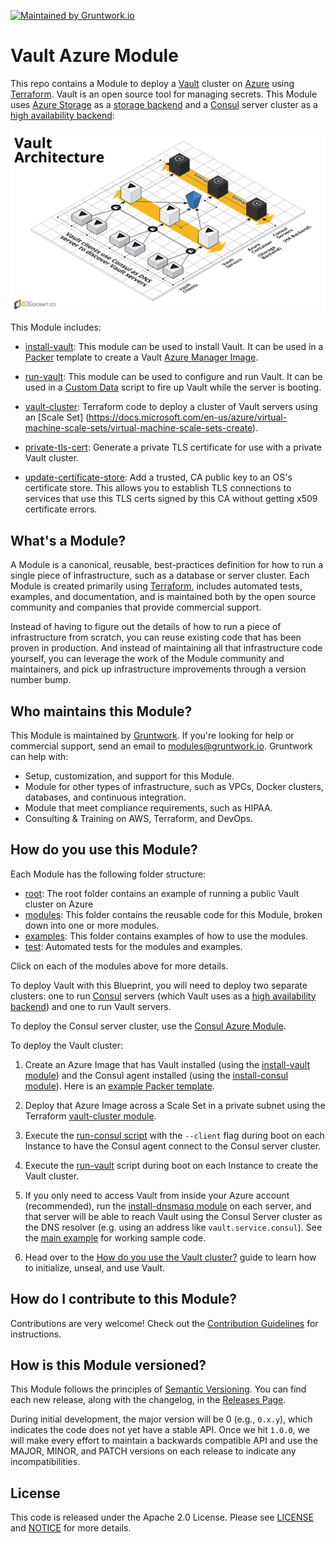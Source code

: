 [![Maintained by Gruntwork.io](https://img.shields.io/badge/maintained%20by-gruntwork.io-%235849a6.svg)](https://gruntwork.io)
# Vault Azure Module

This repo contains a Module to deploy a [Vault](https://www.vaultproject.io/) cluster on 
[Azure](https://azure.microsoft.com/) using [Terraform](https://www.terraform.io/). Vault is an open source tool for 
managing secrets. This Module uses [Azure Storage](https://docs.microsoft.com/en-us/azure/storage/blobs/storage-dotnet-how-to-use-blobs) as a [storage 
backend](https://www.vaultproject.io/docs/configuration/storage/index.html) and a [Consul](https://www.consul.io) 
server cluster as a [high availability backend](https://www.vaultproject.io/docs/concepts/ha.html):

![Vault architecture](https://raw.githubusercontent.com/hashicorp/terraform-azurerm-vault/master/_docs/architecture.png)

This Module includes:

* [install-vault](https://github.com/hashicorp/terraform-azurerm-vault/tree/master/modules/install-vault): This module can be used to install Vault. It can be used in a 
  [Packer](https://www.packer.io/) template to create a Vault 
  [Azure Manager Image](https://docs.microsoft.com/en-us/azure/virtual-machines/linux/build-image-with-packer).

* [run-vault](https://github.com/hashicorp/terraform-azurerm-vault/tree/master/modules/run-vault): This module can be used to configure and run Vault. It can be used in a 
  [Custom Data](https://docs.microsoft.com/en-us/azure/virtual-machines/windows/classic/inject-custom-data) 
  script to fire up Vault while the server is booting.

* [vault-cluster](https://github.com/hashicorp/terraform-azurerm-vault/tree/master/modules/vault-cluster): Terraform code to deploy a cluster of Vault servers using an [Scale Set]
(https://docs.microsoft.com/en-us/azure/virtual-machine-scale-sets/virtual-machine-scale-sets-create).
   
* [private-tls-cert](https://github.com/hashicorp/terraform-azurerm-vault/tree/master/modules/private-tls-cert): Generate a private TLS certificate for use with a private Vault 
  cluster.
   
* [update-certificate-store](https://github.com/hashicorp/terraform-azurerm-vault/tree/master/modules/update-certificate-store): Add a trusted, CA public key to an OS's 
  certificate store. This allows you to establish TLS connections to services that use this TLS certs signed by this
  CA without getting x509 certificate errors.
   



## What's a Module?

A Module is a canonical, reusable, best-practices definition for how to run a single piece of infrastructure, such 
as a database or server cluster. Each Module is created primarily using [Terraform](https://www.terraform.io/), 
includes automated tests, examples, and documentation, and is maintained both by the open source community and 
companies that provide commercial support. 

Instead of having to figure out the details of how to run a piece of infrastructure from scratch, you can reuse 
existing code that has been proven in production. And instead of maintaining all that infrastructure code yourself, 
you can leverage the work of the Module community and maintainers, and pick up infrastructure improvements through
a version number bump.
 
 
 
## Who maintains this Module?

This Module is maintained by [Gruntwork](http://www.gruntwork.io/). If you're looking for help or commercial 
support, send an email to [modules@gruntwork.io](mailto:modules@gruntwork.io?Subject=Vault%20Module). 
Gruntwork can help with:

* Setup, customization, and support for this Module.
* Module for other types of infrastructure, such as VPCs, Docker clusters, databases, and continuous integration.
* Module that meet compliance requirements, such as HIPAA.
* Consulting & Training on AWS, Terraform, and DevOps.



## How do you use this Module?

Each Module has the following folder structure:

* [root](https://github.com/hashicorp/terraform-azurerm-vault/tree/master/): The root folder contains an example of running a public Vault cluster on Azure
* [modules](https://github.com/hashicorp/terraform-azurerm-vault/tree/master/modules): This folder contains the reusable code for this Module, broken down into one or more modules.
* [examples](https://github.com/hashicorp/terraform-azurerm-vault/tree/master/examples): This folder contains examples of how to use the modules.
* [test](https://github.com/hashicorp/terraform-azurerm-vault/tree/master/test): Automated tests for the modules and examples.

Click on each of the modules above for more details.

To deploy Vault with this Blueprint, you will need to deploy two separate clusters: one to run 
[Consul](https://www.consul.io/) servers (which Vault uses as a [high availability 
backend](https://www.vaultproject.io/docs/concepts/ha.html)) and one to run Vault servers. 

To deploy the Consul server cluster, use the [Consul Azure Module](https://github.com/hashicorp/terraform-azurerm-consul). 

To deploy the Vault cluster:

1. Create an Azure Image that has Vault installed (using the [install-vault module](https://github.com/hashicorp/terraform-azurerm-vault/tree/master/modules/install-vault)) and the Consul
   agent installed (using the [install-consul 
   module](https://github.com/hashicorp/terraform-azurerm-consul/tree/master/modules/install-consul)). Here is an 
   [example Packer template](https://github.com/hashicorp/terraform-azurerm-consul/tree/master/examples/consul-image). 
   
1. Deploy that Azure Image across a Scale Set in a private subnet using the Terraform [vault-cluster 
   module](https://github.com/hashicorp/terraform-azurerm-vault/tree/master/modules/vault-cluster). 

1. Execute the [run-consul script](https://github.com/hashicorp/terraform-azurerm-consul/tree/master/modules/run-consul)
   with the `--client` flag during boot on each Instance to have the Consul agent connect to the Consul server cluster. 

1. Execute the [run-vault](https://github.com/hashicorp/terraform-azurerm-vault/tree/master/modules/run-vault) script during boot on each Instance to create the Vault cluster. 

1. If you only need to access Vault from inside your Azure account (recommended), run the [install-dnsmasq 
   module](https://github.com/hashicorp/terraform-azurerm-consul/tree/master/modules/install-dnsmasq) on each server, and 
   that server will be able to reach Vault using the Consul Server cluster as the DNS resolver (e.g. using an address 
   like `vault.service.consul`). See the [main example](https://github.com/hashicorp/terraform-azurerm-consul/tree/master/MAIN.md) for working 
   sample code.

1. Head over to the [How do you use the Vault cluster?](https://github.com/hashicorp/terraform-azurerm-vault/tree/master/modules/vault-cluster#how-do-you-use-the-vault-cluster) guide
   to learn how to initialize, unseal, and use Vault.

 
## How do I contribute to this Module?

Contributions are very welcome! Check out the [Contribution Guidelines](https://github.com/hashicorp/terraform-azurerm-vault/tree/master/CONTRIBUTING.md) for instructions.



## How is this Module versioned?

This Module follows the principles of [Semantic Versioning](http://semver.org/). You can find each new release, 
along with the changelog, in the [Releases Page](../../releases). 

During initial development, the major version will be 0 (e.g., `0.x.y`), which indicates the code does not yet have a 
stable API. Once we hit `1.0.0`, we will make every effort to maintain a backwards compatible API and use the MAJOR, 
MINOR, and PATCH versions on each release to indicate any incompatibilities. 



## License

This code is released under the Apache 2.0 License. Please see [LICENSE](https://github.com/hashicorp/terraform-azurerm-vault/tree/master/LICENSE) and [NOTICE](https://github.com/hashicorp/terraform-azurerm-vault/tree/master/NOTICE) for more 
details.

